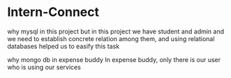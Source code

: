 # Intern-Connect

why mysql in this project
but in this project we have student and admin and we need to establish concrete relation among them, and using relational databases helped us to easify this task


why mongo db in expense buddy
In expense buddy, only there is our user who is using our services 